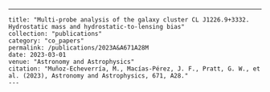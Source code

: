 ---
    title: "Multi-probe analysis of the galaxy cluster CL J1226.9+3332. Hydrostatic mass and hydrostatic-to-lensing bias"
    collection: "publications"
    category: "co_papers"
    permalink: /publications/2023A&A671A28M
    date: 2023-03-01
    venue: "Astronomy and Astrophysics"
    citation: "Muñoz-Echeverría, M., Macías-Pérez, J. F., Pratt, G. W., et al. (2023), Astronomy and Astrophysics, 671, A28."
    ---